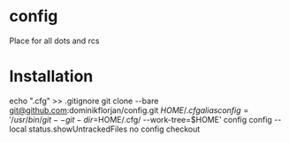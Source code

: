 # config
Place for all dots and rcs 

# Installation
echo ".cfg" >> .gitignore
git clone --bare git@github.com:dominikflorjan/config.git $HOME/.cfg
alias config='/usr/bin/git --git-dir=$HOME/.cfg/ --work-tree=$HOME'
config config --local status.showUntrackedFiles no
config checkout
